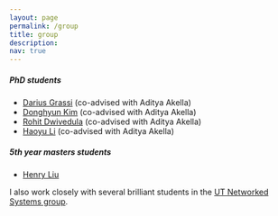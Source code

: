 ```yaml
---
layout: page
permalink: /group
title: group
description:  
nav: true
---
```


##### PhD students
* [Darius Grassi](https://www.linkedin.com/in/darius-grassi/) (co-advised with Aditya Akella)
* [Donghyun Kim](https://donghyun-kim.com/) (co-advised with Aditya Akella)
* [Rohit Dwivedula](https://dwivedula.dev/) (co-advised with Aditya Akella)
* [Haoyu Li](https://lihy0529.github.io/) (co-advised with Aditya Akella)

##### 5th year masters students
* [Henry Liu](https://www.henryliu.info/) 

I also work closely with several brilliant students in the [UT Networked Systems group](https://utns.cs.utexas.edu/).

